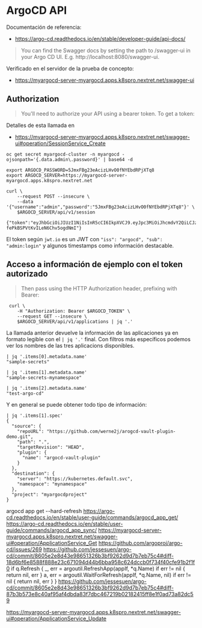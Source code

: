 # ArgoCD API

Documentación de referencia:

- https://argo-cd.readthedocs.io/en/stable/developer-guide/api-docs/

>You can find the Swagger docs by setting the path to /swagger-ui in your Argo CD UI. E.g. http://localhost:8080/swagger-ui.

Verificado en el servidor de la prueba de concepto:

-  https://myargocd-server-myargocd.apps.k8spro.nextret.net/swagger-ui


## Authorization

>You'll need to authorize your API using a bearer token. To get a token:

Detalles de esta llamada en 

- https://myargocd-server-myargocd.apps.k8spro.nextret.net/swagger-ui#operation/SessionService_Create

```
oc get secret myargocd-cluster -n myargocd -ojsonpath='{.data.admin\.password}' | base64 -d

export ARGOCD_PASSWORD=5JmxFBg23eAcizLHvO0fNYEbdRPjXTq8
export ARGOCD_SERVER=https://myargocd-server-myargocd.apps.k8spro.nextret.net

curl \
    --request POST --insecure \
    --data '{"username":"admin","password":"5JmxFBg23eAcizLHvO0fNYEbdRPjXTq8"}' \
	$ARGOCD_SERVER/api/v1/session 
		{"token":"eyJhbGciOiJIUzI1NiIsInR5cCI6IkpXVCJ9.eyJpc3MiOiJhcmdvY2QiLCJzdWIiOiJhZG1pbjpsb2dpbiIsImV4cCI6MTY5MzAzNjk5MSwibmJmIjoxNjkyOTUwNTkxLCJpYXQiOjE2OTI5NTA1OTEsImp0aSI6ImVhYmIxYjkwLTM3NzktNGRlZi1iNjZmLTM5NDZhZjRkZDdjNiJ9.NPgpHxmcbWXLAffQ-fePkBSPVtKvILeN6Chv5ogdNmI"}
```

El token según `jwt.io` es un JWT con `"iss": "argocd", "sub": "admin:login"` y algunos timestamps como información destacable.

## Acceso a información de ejemplo con el token autorizado

> Then pass using the HTTP Authorization header, prefixing with Bearer:

```
 curl \
	-H "Authorization: Bearer $ARGOCD_TOKEN" \
    --request GET --insecure \
	$ARGOCD_SERVER/api/v1/applications | jq '.'
```

La llamada anterior devuelve la información de las aplicaciones ya en formato legible con el `| jq '.'` final.
Con filtros más específicos podemos ver los nombres de las tres aplicacions disponibles.

```
| jq '.items[0].metadata.name'
"sample-secrets"

| jq '.items[1].metadata.name'
"sample-secrets-mynamespace"

| jq '.items[2].metadata.name'
"test-argo-cd"
```

Y en general se puede obtener todo tipo de información:

```
| jq '.items[1].spec'
{
  "source": {
    "repoURL": "https://github.com/werne2j/arogcd-vault-plugin-demo.git",
    "path": ".",
    "targetRevision": "HEAD",
    "plugin": {
      "name": "argocd-vault-plugin"
    }
  },
  "destination": {
    "server": "https://kubernetes.default.svc",
    "namespace": "mynamespace"
  },
  "project": "myargocdproject"
}
```



argocd app get <appName> --hard-refresh
https://argo-cd.readthedocs.io/en/stable/user-guide/commands/argocd_app_get/
https://argo-cd.readthedocs.io/en/stable/user-guide/commands/argocd_app_sync/
https://myargocd-server-myargocd.apps.k8spro.nextret.net/swagger-ui#operation/ApplicationService_Get
https://github.com/argoproj/argo-cd/issues/269
https://github.com/jessesuen/argo-cd/commit/8605e2e8d43e98651326b3bf9262d9d7b7eb75c4#diff-18d6bf6e8588f888e23c671094d44b6bba958c624dccb0f734f40cfe91b2f1f0
	if q.Refresh {
		_, err = argoutil.RefreshApp(appIf, *q.Name)
		if err != nil {
			return nil, err
		}
		a, err = argoutil.WaitForRefresh(appIf, *q.Name, nil)
		if err != nil {
			return nil, err
		}
	}
https://github.com/jessesuen/argo-cd/commit/8605e2e8d43e98651326b3bf9262d9d7b7eb75c4#diff-87b3b573e8c40af95af4dbda83f7dbc467219b02182415ff8e1f0ad73a82dc59
	
https://myargocd-server-myargocd.apps.k8spro.nextret.net/swagger-ui#operation/ApplicationService_Update